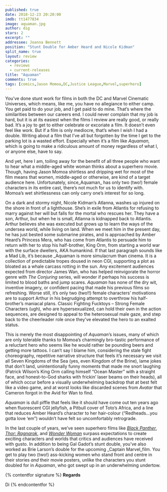 ```yaml
---
published: true
date: 2018-12-23 20:20:00
imdb: tt1477834
image: aquaman.jpg
author: dig
stars: 2
excerpt: ""
addressee: Joanna Bennett
position: "Stunt Double for Amber Heard and Nicole Kidman"
split_name: true
layout: review
categories: 
  - reviews
  - current-releases
title: "Aquaman"
comments: true
tags: [comics,Jason Momoa,DC,Justice League,Marvel,superhero]
---
```


You’ve done stunt work for films in both the DC and Marvel Cinematic Universes, which means, like me, you have no allegiance to either camp. You get paid to do your job, and I get paid to do mine. 
That’s where the similarities between our careers end. I 
could never complain that my job is hard, but it is at its easiest when the films I review are really good, or really bad. It’s a joy to get to either celebrate or excoriate a film. It doesn’t even feel like work. But if a film is only mediocre, that’s when I wish I had a double. Writing about a film that I’ve all but forgotten by the time I get to the parking lot is a wasted effort. Especially when it’s a film like _Aquaman,_ which is going to make a ridiculous amount of money regardless of what I, or anyone else, have to say.

And yet, here I am, toiling away for the benefit of all three people who want to hear what a middle-aged white woman thinks about a superhero movie. Though, having Jason Momoa shirtless and dripping wet for most of the film means that women, middle-aged or otherwise, are kind of a target audience here. Unfortunately, since_Aquaman_ has only two (two!) female characters in its entire cast, there’s not much for us to identify with. Momoa’s wet shirtlessness can only carry one’s interest for so long. 


On a dark and stormy night, Nicole Kidman’s Atlanna, washes up injured on the shore in front of a lighthouse. She’s in exile from Atlantis for refusing to marry against her will but falls for the mortal who rescues her. They have a son, Arthur, but when he is small, Atlanna is kidnapped back to Atlantis. Arthur believes she was executed but grows up to learn the ways of the undersea world, while living on land. When we meet him in the present day, he has just bested some submarine pirates, and is approached by Amber Heard’s Princess Mera, who has come from Atlantis to persuade him to return with her to stop his half-brother, King Orm, from starting a world war with the surface dwellers, AKA humankind. 
If that last paragraph sounds like a Mad Lib, it’s because 
_Aquaman is more simulacrum than cinema. It is a collection of predictable tropes doused in neon CGI, supporting a plot as bloated as a whale carcass rotting in the sun. Any excitement audiences expected from director James Wan, who has helped reinvigorate the horror genre with _The Conjuring_ series, will wonder if perhaps his success is limited to blood baths and jump scares. _Aquaman_ has none of the dry wit, inventive imagery, or confident pacing that made his previous films so refreshing. Worse still, it’s only two (two!!) female characters’  motivations are to support Arthur in his begrudging attempt to overthrow his half-brother’s maniacal plans. Classic Fighting Fucktoys – Strong Female Characters (ugh), who are hypersexualized, can hold their own in the action sequences, are designed to appeal to the heterosexual male gaze, and step back to the cheerleader role once they’ve elevated the hero to an exalted status. 


This is merely the most disappointing of _Aquaman_’s issues, many of which are only tolerable thanks to Momoa’s charmingly bro-tastic performance of a reluctant hero who seems like he would rather be pounding beers and getting more tattoos. I can’t say I blame him, considering the stale fight choreography, repetitive narrative structure that feels it’s necessary we visit all Seven Kingdoms of the Sea (yes, even Kingdom of the Brine), lame jokes that don’t land, unintentionally funny moments that made me snort laughing (Patrick Wilson’s King Orm calling himself “Ocean Master” with a straight face, and honest-to-God sharks with frickin’ laser beams on their heads), all of which occur before a visually underwhelming backdrop that at best felt like a video game, and at worst looks like discarded scenes from _Avatar_ that Cameron forgot in the Avid for Wan to find. 

_Aquaman_ is dull piffle that feels like it should have come out ten years ago when fluorescent CGI jellyfish, a Pitbull cover of Toto’s Africa, and a line that reduces Amber Heard’s character to her hair-colour (“Redheads…you gotta love ‘em”) wouldn’t have felt so uncomfortably retrograde. 

In the last couple of years, we’ve seen superhero films like 
[_Black Panther_](http://www.dearcastandcrew.com/content/2018/2/17/black-panther.html), [_Thor:_ _Ragnarok_](http://www.dearcastandcrew.com/content/2017/11/13/thor-ragnarok.html), and [_Wonder_ _Woman_](http://www.dearcastandcrew.com/content/2017/6/16/wonder-woman.html) surpass expectations to create exciting characters and worlds that critics and audiences have received with gusto. In addition to being Gal Gadot’s stunt double, you’ve also worked as Brie Larson’s double for the upcoming _Captain Marvel_film. You get to play two (two!) ass-kicking women who stand front and centre in their stories _and_ their movie posters, unlike the characters you stunt doubled for in _Aquaman_, who got swept up in an underwhelming undertow.

{% contentfor signature %}
**Regards**

Di
{% endcontentfor %}